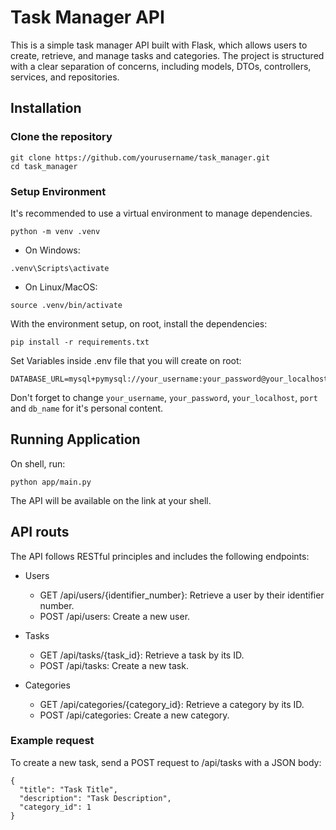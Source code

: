 # Task Manager API
 This is a simple task manager API built with Flask, which allows users to create, retrieve, and manage tasks and categories. The project is structured with a clear separation of concerns, including models, DTOs, controllers, services, and repositories.

## Installation

### Clone the repository
```
git clone https://github.com/yourusername/task_manager.git
cd task_manager
```

### Setup Environment
It's recommended to use a virtual environment to manage dependencies.
```
python -m venv .venv
```
- On Windows:
```
.venv\Scripts\activate
```
- On Linux/MacOS:
```
source .venv/bin/activate
```

With the environment setup, on root, install the dependencies:
```
pip install -r requirements.txt
```

Set Variables inside .env file that you will create on root:
```
DATABASE_URL=mysql+pymysql://your_username:your_password@your_localhost:port/db_name
```
Don't forget to change `your_username`, `your_password`, `your_localhost`, `port` and `db_name` for it's personal content.

## Running Application
On shell, run:
```
python app/main.py
```
The API will be available on the link at your shell.


## API routs

The API follows RESTful principles and includes the following endpoints:

- Users
    - GET /api/users/{identifier_number}: Retrieve a user by their identifier number.
    - POST /api/users: Create a new user.


- Tasks
    - GET /api/tasks/{task_id}: Retrieve a task by its ID.
    - POST /api/tasks: Create a new task.


- Categories
    - GET /api/categories/{category_id}: Retrieve a category by its ID.
    - POST /api/categories: Create a new category.

### Example request
To create a new task, send a POST request to /api/tasks with a JSON body:
```
{
  "title": "Task Title",
  "description": "Task Description",
  "category_id": 1
}
```
